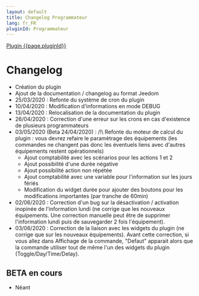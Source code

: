 ```yaml
---
layout: default
title: Changelog Programmateur
lang: fr_FR
pluginId: Programmateur
---
```


<div id="title">
<a href="../../../{{site.baseurl}}/{{page.pluginId}}/{{page.lang}}">Plugin {{page.pluginId}}</a>
</div>

Changelog
===
- Création du plugin
- Ajout de la documentation / changelog au format Jeedom
- 25/03/2020 : Refonte du système de cron du plugin
- 10/04/2020 : Modification d'informations en mode DEBUG
- 13/04/2020 : Relocalisation de la documentation du plugin
- 26/04/2020 : Correction d'une erreur sur les crons en cas d'existence de plusieurs programmateurs
- 03/05/2020 (Beta 24/04/2020) : /!\ Refonte du moteur de calcul du plugin : vous devrez refaire le paramètrage des équipements (les commandes ne changent pas donc les éventuels liens avec d'autres équipements restent opérationnels)
  - Ajout comptabilité avec les scénarios pour les actions 1 et 2
  - Ajout possibilité d'une durée négative
  - Ajout possibilité action non répétée
  - Ajout comptabilité avec une variable pour l'information sur les jours fériés
  - Modification du widget durée pour ajouter des boutons pour les modifications importantes (par tranche de 60min)
- 02/06/2020 : Correction d'un bug sur la désactivation / activation inopinée de l'information lundi (ne corrige que les nouveaux équipements. Une correction manuelle peut être de supprimer l'information lundi puis de sauvegarder 2 fois l'équipement).
- 03/06/2020 : Correction de la liaison avec les widgets du plugin (ne corrige que sur les nouveaux équipements). Avant cette correction, si vous allez dans Affichage de la commande, "Defaut" apparait alors que la commande utiliser tout de même l'un des widgets du plugin (Toggle/Day/Time/Delay).

## BETA en cours
- Néant
